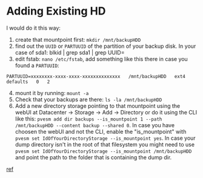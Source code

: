 # Adding Existing HD

I would do it this way:

1. create that mountpoint first: `mkdir /mnt/backupHDD`
2. find out the `UUID` or `PARTUUID` of the partition of your backup disk. In your case of sda1: blkid | grep sda1 | grep UUID=
3. edit fstab: `nano /etc/fstab`, add something like this there in case you found a `PARTUUID`:
  ```
  PARTUUID=xxxxxxxx-xxxx-xxxx-xxxxxxxxxxxxxx   /mnt/backupHDD   ext4   defaults   0   2
  ```
4. mount it by running: `mount -a`
5. Check that your backups are there: `ls -la /mnt/backupHDD`
6. Add a new directory storage pointing to that mountpoint using the webUI at
   Datacenter -> Storage -> Add -> Directory or do it using the CLI like
   this: `pvesm add dir backups --is_mountpoint 1 --path /mnt/backupHDD --content backup --shared 0`.
   In case you have choosen the webUI and not the CLI, enable the "is_mountpoint"
   with `pvesm set IdOfYourDirectoryStorage --is_mountpoint yes`. In case
   your dump directory isn't in the root of that filesystem you might
   need to use `pvesm set IdOfYourDirectoryStorage --is_mountpoint /mnt/backupHDD`
   and point the path to the folder that is containing the dump dir.

[ref](https://forum.proxmox.com/threads/adding-an-existing-hdd-to-proxmox.118361/)
